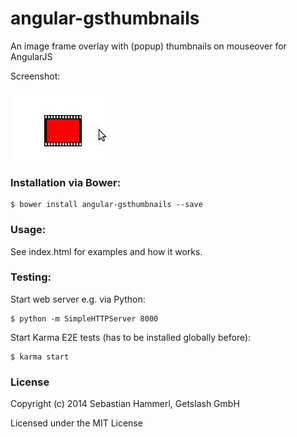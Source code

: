angular-gsthumbnails
=======================

An image frame overlay with (popup) thumbnails on mouseover for AngularJS

Screenshot:

![Screenshot](/screenshot.gif?raw=true "gsthumbnails in action")

### Installation via Bower:

```
$ bower install angular-gsthumbnails --save
```

### Usage:

See index.html for examples and how it works.

### Testing:

Start web server e.g. via Python:
```
$ python -m SimpleHTTPServer 8000
```

Start Karma E2E tests (has to be installed globally before):
```
$ karma start
```

### License

Copyright (c) 2014 Sebastian Hammerl, Getslash GmbH

Licensed under the MIT License
